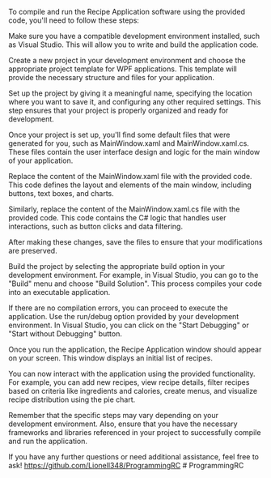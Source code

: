 To compile and run the Recipe Application software using the provided code, you'll need to follow these steps:

Make sure you have a compatible development environment installed, such as Visual Studio. This will allow you to write and build the application code.

Create a new project in your development environment and choose the appropriate project template for WPF applications. This template will provide the necessary structure and files for your application.

Set up the project by giving it a meaningful name, specifying the location where you want to save it, and configuring any other required settings. This step ensures that your project is properly organized and ready for development.

Once your project is set up, you'll find some default files that were generated for you, such as MainWindow.xaml and MainWindow.xaml.cs. These files contain the user interface design and logic for the main window of your application.

Replace the content of the MainWindow.xaml file with the provided code. This code defines the layout and elements of the main window, including buttons, text boxes, and charts.

Similarly, replace the content of the MainWindow.xaml.cs file with the provided code. This code contains the C# logic that handles user interactions, such as button clicks and data filtering.

After making these changes, save the files to ensure that your modifications are preserved.

Build the project by selecting the appropriate build option in your development environment. For example, in Visual Studio, you can go to the "Build" menu and choose "Build Solution". This process compiles your code into an executable application.

If there are no compilation errors, you can proceed to execute the application. Use the run/debug option provided by your development environment. In Visual Studio, you can click on the "Start Debugging" or "Start without Debugging" button.

Once you run the application, the Recipe Application window should appear on your screen. This window displays an initial list of recipes.

You can now interact with the application using the provided functionality. For example, you can add new recipes, view recipe details, filter recipes based on criteria like ingredients and calories, create menus, and visualize recipe distribution using the pie chart.

Remember that the specific steps may vary depending on your development environment. Also, ensure that you have the necessary frameworks and libraries referenced in your project to successfully compile and run the application.

If you have any further questions or need additional assistance, feel free to ask!
https://github.com/Lionell348/ProgrammingRC # ProgrammingRC
